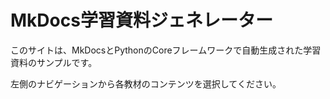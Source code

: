 # MkDocs学習資料ジェネレーター

このサイトは、MkDocsとPythonのCoreフレームワークで自動生成された学習資料のサンプルです。

左側のナビゲーションから各教材のコンテンツを選択してください。
